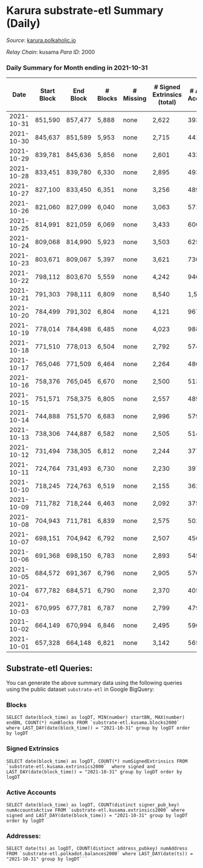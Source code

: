 # Karura substrate-etl Summary (Daily)

_Source_: [karura.polkaholic.io](https://karura.polkaholic.io)

*Relay Chain*: kusama
*Para ID*: 2000



### Daily Summary for Month ending in 2021-10-31


| Date | Start Block | End Block | # Blocks | # Missing | # Signed Extrinsics (total) | # Active Accounts | # Addresses with Balances | # Events | # Transfers | # XCM Transfers In | # XCM Transfers Out |
| ---- | ----------- | --------- | -------- | --------- | --------------------------- | ----------------- | ------------------------- | -------- | ----------- | ------------------ | ------------------- |
| 2021-10-31 | 851,590 | 857,477 | 5,888 | none  | 2,622 | 393 | 67,187 | 48,813 | 8,630 ($4,053,270) | 77 ($564,796) | 188 ($1,343,039) |
| 2021-10-30 | 845,637 | 851,589 | 5,953 | none  | 2,715 | 441 | 67,155 | 49,587 | 8,780 ($7,296,065) | 51 ($404,604) | 226 ($1,239,613) |
| 2021-10-29 | 839,781 | 845,636 | 5,856 | none  | 2,601 | 433 | 67,150 | 50,036 | 8,534 ($7,279,665) | 75 ($523,441) | 256 ($4,865,982) |
| 2021-10-28 | 833,451 | 839,780 | 6,330 | none  | 2,895 | 493 | 67,103 | 54,281 | 9,513 ($7,000,816) | 113 ($657,527) | 222 ($1,073,184) |
| 2021-10-27 | 827,100 | 833,450 | 6,351 | none  | 3,256 | 489 | 67,067 | 55,705 | 10,138 ($7,745,757) | 167 ($1,789,620) | 256 ($1,424,640) |
| 2021-10-26 | 821,060 | 827,099 | 6,040 | none  | 3,063 | 571 | 66,996 | 53,098 | 9,301 ($6,386,476) | 214 ($1,295,891) | 206 ($3,373,846) |
| 2021-10-25 | 814,991 | 821,059 | 6,069 | none  | 3,433 | 600 | 66,967 | 55,442 | 9,916 ($9,164,723) | 303 ($1,603,308) | 224 ($1,205,063) |
| 2021-10-24 | 809,068 | 814,990 | 5,923 | none  | 3,503 | 625 | 66,875 | 54,791 | 9,841 ($7,418,020) | 232 ($896,242) | 218 ($1,082,759) |
| 2021-10-23 | 803,671 | 809,067 | 5,397 | none  | 3,621 | 730 | 66,824 | 52,595 | 9,358 ($6,583,149) | 220 ($918,001) | 266 ($1,633,512) |
| 2021-10-22 | 798,112 | 803,670 | 5,559 | none  | 4,242 | 946 | 66,788 | 57,660 | 10,607 ($13,692,916) | 341 ($1,219,071) | 266 ($1,366,843) |
| 2021-10-21 | 791,303 | 798,111 | 6,809 | none  | 8,540 | 1,585 | 66,714 | 97,027 | 16,844 ($36,316,210) | 3,113 ($6,655,633) | 413 ($3,387,180) |
| 2021-10-20 | 784,499 | 791,302 | 6,804 | none  | 4,121 | 967 | 66,365 | 69,879 | 8,897 ($7,948,878) | 3,192 ($1,360,326) | 87 ($400,911) |
| 2021-10-19 | 778,014 | 784,498 | 6,485 | none  | 4,023 | 988 | 66,046 | 62,053 | 8,341 ($8,649,837) | 1,425 ($3,464,666) | 139 ($781,825) |
| 2021-10-18 | 771,510 | 778,013 | 6,504 | none  | 2,792 | 574 | 65,942 | 50,893 | 6,574 ($6,181,665) | 146 ($1,142,224) | 114 ($370,388) |
| 2021-10-17 | 765,046 | 771,509 | 6,464 | none  | 2,264 | 486 | 65,918 | 47,648 | 6,033 ($2,613,137) | 115 ($583,939) | 77 ($267,840) |
| 2021-10-16 | 758,376 | 765,045 | 6,670 | none  | 2,500 | 513 | 65,901 | 50,072 | 6,476 ($4,795,620) | 173 ($711,696) | 79 ($330,979) |
| 2021-10-15 | 751,571 | 758,375 | 6,805 | none  | 2,557 | 489 | 65,856 | 50,788 | 6,784 ($11,536,244) | 100 ($593,731) | 79 ($386,409) |
| 2021-10-14 | 744,888 | 751,570 | 6,683 | none  | 2,996 | 579 | 65,884 | 52,250 | 7,146 ($11,336,216) | 133 ($648,611) | 89 ($1,292,819) |
| 2021-10-13 | 738,306 | 744,887 | 6,582 | none  | 2,505 | 514 | 65,866 | 48,995 | 6,767 ($3,620,629) | 66 ($181,326) |   |
| 2021-10-12 | 731,494 | 738,305 | 6,812 | none  | 2,244 | 377 | 65,814 | 50,137 | 7,382 ($4,933,479) |   | 1 ($0.15) |
| 2021-10-11 | 724,764 | 731,493 | 6,730 | none  | 2,230 | 397 | 65,790 | 50,923 | 7,523 ($5,097,002) | 2 ($147.56) | 58 ($177,822) |
| 2021-10-10 | 718,245 | 724,763 | 6,519 | none  | 2,155 | 362 | 65,753 | 49,262 | 7,256 ($2,439,549) | 1 ($217.96) | 62 ($501,615) |
| 2021-10-09 | 711,782 | 718,244 | 6,463 | none  | 2,092 | 375 | 65,725 | 48,837 | 7,117 ($2,315,252) | 2 ($226.84) | 65 ($206,241) |
| 2021-10-08 | 704,943 | 711,781 | 6,839 | none  | 2,575 | 501 | 65,692 | 54,599 | 8,050 ($2,116,422) | 1 ($311.56) | 54 ($310,178) |
| 2021-10-07 | 698,151 | 704,942 | 6,792 | none  | 2,507 | 456 | 65,747 | 52,973 | 7,901 ($1,912,489) | 11 ($2,611.88) | 107 ($491,009) |
| 2021-10-06 | 691,368 | 698,150 | 6,783 | none  | 2,893 | 545 | 65,711 | 56,096 | 8,414 ($5,684,628) | 12 ($1,086.16) | 96 ($757,506) |
| 2021-10-05 | 684,572 | 691,367 | 6,796 | none  | 2,905 | 570 | 65,663 | 56,082 | 8,470 ($4,834,931) | 9 ($1,074.21) | 77 ($734,318) |
| 2021-10-04 | 677,782 | 684,571 | 6,790 | none  | 2,370 | 405 | 65,619 | 53,231 | 7,925 ($2,030,842) | 9 ($593.71) | 82 ($235,096) |
| 2021-10-03 | 670,995 | 677,781 | 6,787 | none  | 2,799 | 479 | 65,565 | 55,848 | 8,367 ($2,432,607) | 9 ($744.20) | 84 ($295,727) |
| 2021-10-02 | 664,149 | 670,994 | 6,846 | none  | 2,495 | 596 | 65,518 | 54,254 | 7,922 ($1,823,888) | 4 ($277.86) | 60 ($255,777) |
| 2021-10-01 | 657,328 | 664,148 | 6,821 | none  | 3,142 | 565 | 65,468 | 57,965 | 8,995 ($3,978,989) | 7 ($1,162.97) | 99 ($313,857) |

## Substrate-etl Queries:
You can generate the above summary data using the following queries using the public dataset `substrate-etl` in Google BigQuery:


### Blocks
```
SELECT date(block_time) as logDT, MIN(number) startBN, MAX(number) endBN, COUNT(*) numBlocks FROM `substrate-etl.kusama.blocks2000`  where LAST_DAY(date(block_time)) = "2021-10-31" group by logDT order by logDT
```


### Signed Extrinsics
```
SELECT date(block_time) as logDT, COUNT(*) numSignedExtrinsics FROM `substrate-etl.kusama.extrinsics2000`  where signed and LAST_DAY(date(block_time)) = "2021-10-31" group by logDT order by logDT
```


### Active Accounts
```
SELECT date(block_time) as logDT, COUNT(distinct signer_pub_key) numAccountsActive FROM `substrate-etl.kusama.extrinsics2000` where signed and LAST_DAY(date(block_time)) = "2021-10-31" group by logDT order by logDT
```


### Addresses:
```
SELECT date(ts) as logDT, COUNT(distinct address_pubkey) numAddress FROM `substrate-etl.polkadot.balances2000` where LAST_DAY(date(ts)) = "2021-10-31" group by logDT```

